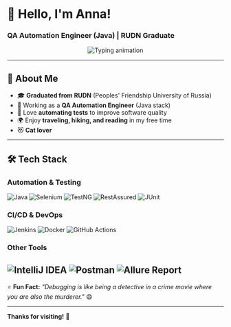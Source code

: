 # 👋 Hello, I'm Anna!  
### **QA Automation Engineer (Java) | RUDN Graduate**  

<p align="center">
  <img src="https://readme-typing-svg.demolab.com?font=Fira+Code&pause=1000&color=7F3FBF&center=true&vCenter=true&width=500&lines=Passionate+about+quality+and+automation;Java+%7C+Selenium+%7C+TestNG+%7C+RestAssured;Always+learning+new+tech+%26+tools" alt="Typing animation" />
</p>

---

## 🚀 **About Me**  
- 🎓 **Graduated from RUDN** (Peoples' Friendship University of Russia)  
- 💼 Working as a **QA Automation Engineer** (Java stack)  
- 🤖 Love **automating tests** to improve software quality  
- 🌍 Enjoy **traveling, hiking, and reading** in my free time  
- 😻 **Cat lover**
---

## 🛠 **Tech Stack**  
### **Automation & Testing**  
![Java](https://img.shields.io/badge/Java-ED8B00?style=for-the-badge&logo=openjdk&logoColor=white)
![Selenium](https://img.shields.io/badge/Selenium-43B02A?style=for-the-badge&logo=selenium&logoColor=white)
![TestNG](https://img.shields.io/badge/TestNG-%23FF6A00?style=for-the-badge)
![RestAssured](https://img.shields.io/badge/RestAssured-66CC00?style=for-the-badge)
![JUnit](https://img.shields.io/badge/JUnit5-25A162?style=for-the-badge&logo=junit5&logoColor=white)  

### **CI/CD & DevOps**  
![Jenkins](https://img.shields.io/badge/Jenkins-D24939?style=for-the-badge&logo=jenkins&logoColor=white)
![Docker](https://img.shields.io/badge/Docker-2496ED?style=for-the-badge&logo=docker&logoColor=white)
![GitHub Actions](https://img.shields.io/badge/GitHub_Actions-2088FF?style=for-the-badge&logo=github-actions&logoColor=white)  

### **Other Tools**  
![IntelliJ IDEA](https://img.shields.io/badge/IntelliJ_IDEA-000000?style=for-the-badge&logo=intellij-idea&logoColor=white)
![Postman](https://img.shields.io/badge/Postman-FF6C37?style=for-the-badge&logo=postman&logoColor=white)
![Allure Report](https://img.shields.io/badge/Allure_Report-FF4F64?style=for-the-badge)  
---

⭐ **Fun Fact:** *"Debugging is like being a detective in a crime movie where you are also the murderer."* 😄  

---

**Thanks for visiting!** 🚀  

